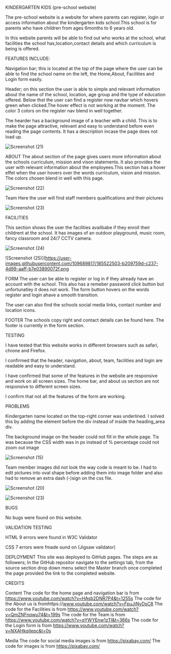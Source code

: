 KINDERGARTEN KIDS (pre-school website)

The pre-school website is a website for where parents can register, login or access information about the kindergarten kids school.This school is for parents who have children from ages 6months to 6 years old.

In this website parents will be able to find out who works at the school, what facilities the school has,location,contact details and which curriculum is being is offered.



FEATURES INCLUDE:

Navigation bar;  this is located at the top of the page where the user can be able to find the school name on the left, the Home,About, Facilities and Login form easily.


Header;   on this section the user is able to simple and relevant information about the name of the school, location, age group and the type of education offered. 
Below thst the user can find a register now navbar which hovers green when clicked.The hover effect is not working at the moment. The color 3 colors on the register nav blend in well together.


The hearder  has a background image of a teacher with a child. This is to make the page attractive, relevant and easy to understand before even reading the page contents. It has a description incase the page does not load up.



![Screenshot (21)](https://user-images.githubusercontent.com/109689817/185520853-b173a190-9627-4db3-bb91-93d5adfd90f8.png)







ABOUT 
The about section of the page gives users more information about the schools curriculum, mission and vison statements. It also provides  the user with relevant information about the employees.This section has a hover effet when the user hovers over the words curriculum, vision and mission. The colors chosen blend in well with this page.





![Screenshot (22)](https://user-images.githubusercontent.com/109689817/185521662-73e44855-2616-4135-8040-53fd218dc397.png)






Team
Here the user will find staff members qualifications and their pictures





![Screenshot (23)](https://user-images.githubusercontent.com/109689817/185521744-12f4d405-4f68-4e5e-b0e5-bfec44c78168.png)







FACILITIES

This section shows the user the facilities availbabe if they enroll their childrent at the school. It has images of  an outdoor playground, music room, fancy classroom and 24/7 CCTV camera.






![Screenshot (24)](https://user-images.githubusercontent.com/109689817/185522477-ac21aef1-8fc4-4093-afe7-9d0199368c8a.png)


![Screenshot (25)](https://user-images.githubusercontent.com/109689817/185522503-b209759d-c237-4d99-aaff-b7e03890072f.png










FORM
The user can be able to register or log in if they already have an account with the school. This also has a remeber password click button but unfortunatley it does not work. The  form button hovers on the words register and login ahave a smooth transition.

The user can also find the schools social media links, contact number and location icons.



FOOTER
The schools copy right and contact details can be found here. The footer is currently in the form section.




TESTING

I have tested that this website works in different browsers such as safari, chrone and Firefox.

I confirmed that the header, navigation, about, team, facilities and login are readable and easy to understand.

I have confirmed that some of the features in the website are responsive and work on all screen sizes. The home bar, and about us section are not responsive to different screen sizes.

I confirm that not all the features of the form are working.






PROBLEMS
 

Kindergarten name located on the top-right corner was underlined. I solved this by adding the <a> element before the div instead of inside the heading_area div.

The background image on the header could not fill in the whole page. Tis was because the CSS width was in px instead of % percentage
could not zoom out image
 


![Screenshot (15)](https://user-images.githubusercontent.com/109689817/185539409-ef7f2139-358f-4fef-901c-191a743173dd.png)
  
  


 Team member images did not look the way code is meant to be.
 I had to edit pictures into oval shape before adding them into image folder and also had to remove an extra dash (-)sign on the css  file.
  
  

![Screenshot (20)](https://user-images.githubusercontent.com/109689817/185541112-0c9821cf-9729-45ea-9042-92c1c5d2bfff.png)
  
  
  

![Screenshot (23)](https://user-images.githubusercontent.com/109689817/185541147-ec9cc01b-b6d6-4297-858f-413bab43843f.png)
  
  
  
  
BUGS


No bugs were found on this website.



VALIDATION TESTING

HTML
9 errors were found in W3C Validator

CSS
7 errors were fmade ound on (Jigsaw validator)


DEPLOYMENT
This site was deployed to GitHub pages. The steps are as followers;
In the GitHub repositor navigate to the settings tab, from the source section drop down menu select the Master branch once completed the  page provided the link to the completed website.
  
  

CREDITS

Content 
The code for the home page and navigation bar is from https://www.youtube.com/watch?v=HAsb2DNR7P4&t=1255s
The code for the About us is fromhttps://www.youtube.com/watch?v=FpuJiNyDsC8
The code for the Facilities is from https://www.youtube.com/watch?v=QmZNFnqwu74&t=199s
The code for the Team is from https://www.youtube.com/watch?v=qYWYEnw1zTI&t=366s
The code for the Login form  is from https://www.youtube.com/watch?v=NXAHkqiIepc&t=0s


Media
The code for social media images is from https://pixabay.com/
The code for images is from https://pixabay.com/







